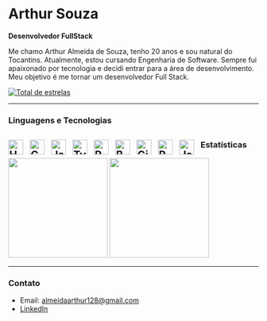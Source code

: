 
# Arthur Souza

**Desenvolvedor FullStack**

Me chamo Arthur Almeida de Souza, tenho 20 anos e sou natural do Tocantins. Atualmente, estou cursando Engenharia de Software. Sempre fui apaixonado por tecnologia e decidi entrar para a área de desenvolvimento. Meu objetivo é me tornar um desenvolvedor Full Stack.

[![Total de estrelas](https://custom-icon-badges.demolab.com/github/stars/ArthurSouzaDev?color=55960c&style=for-the-badge&labelColor=488207&logo=star&label=estrelas)](https://github.com/ArthurSouzaDev?tab=repositories&sort=stargazers)

---
### Linguagens e Tecnologias

<img 
    align="left" 
    alt="HTML"
    title="HTML" 
    width="30px" 
    style="padding-right: 10px;" 
    src="https://cdn.jsdelivr.net/gh/devicons/devicon@latest/icons/html5/html5-original.svg" 
/>
<img 
    align="left" 
    alt="CSS" 
    title="CSS"
    width="30px" 
    style="padding-right: 10px;" 
    src="https://cdn.jsdelivr.net/gh/devicons/devicon@latest/icons/css3/css3-original.svg" 
/>
<img 
    align="left" 
    alt="JavaScript" 
    title="JavaScript"
    width="30px" 
    style="padding-right: 10px;" 
    src="https://cdn.jsdelivr.net/gh/devicons/devicon@latest/icons/javascript/javascript-original.svg" 
/>
<img 
    align="left" 
    alt="TypeScript"
    title="TypeScript" 
    width="30px" 
    style="padding-right: 10px;" 
    src="https://cdn.jsdelivr.net/gh/devicons/devicon@latest/icons/typescript/typescript-original.svg" 
/>
<img 
    align="left" 
    alt="React"
    title="React" 
    width="30px" 
    style="padding-right: 10px;" 
    src="https://cdn.jsdelivr.net/gh/devicons/devicon@latest/icons/react/react-original.svg" 
/>
<img 
    align="left" 
    alt="Bootstrap"
    title="Bootstrap" 
    width="30px" 
    style="padding-right: 10px;" 
    src="https://cdn.jsdelivr.net/gh/devicons/devicon@latest/icons/bootstrap/bootstrap-original.svg" 
/>
<img 
    align="left" 
    alt="Git" 
    title="Git"
    width="30px" 
    style="padding-right: 10px;" 
    src="https://cdn.jsdelivr.net/gh/devicons/devicon@latest/icons/git/git-original.svg" 
/>
<img 
    align="left" 
    alt="Python" 
    title="Python"
    width="30px" 
    style="padding-right: 10px;" 
    src="https://cdn.jsdelivr.net/gh/devicons/devicon@latest/icons/python/python-original.svg" 
/>
<img 
    align="left" 
    alt="Java" 
    title="Java"
    width="30px" 
    style="padding-right: 10px;" 
    src="https://cdn.jsdelivr.net/gh/devicons/devicon@latest/icons/java/java-original.svg" 
/>
---

### Estatísticas

<img height="200" src="https://github-readme-stats.vercel.app/api?username=ArthurSouzaDev&show_icons=true&theme=tokyonight&include_all_commits=true&locale=pt-br" />
<img height="200" src="https://github-readme-stats.vercel.app/api/top-langs/?username=ArthurSouzaDev&theme=tokyonight&layout=compact&custom_title=Tecnologias&langs_count=9" />

---

### Contato

- Email: almeidaarthur128@gmail.com
- [LinkedIn](https://linkedin.com/in/arthursouzadev)
